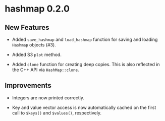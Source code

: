 # hashmap 0.2.0

## New Features

* Added `save_hashmap` and `load_hashmap` function for saving and loading 
  `Hashmap` objects (#3).
  
* Added S3 `plot` method.

* Added `clone` function for creating deep copies. This is also reflected in 
  the C++ API via `HashMap::clone`. 

## Improvements

* Integers are now printed correctly. 

* Key and value vector access is now automatically cached on the first call to 
  `$keys()` and `$values()`, respectively.
